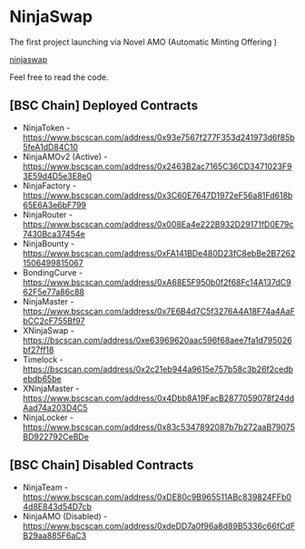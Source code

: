 # NinjaSwap 

The first project launching via Novel AMO (Automatic Minting Offering )


[ninjaswap](https://ninjaswap.app)


Feel free to read the code.

## [BSC Chain] Deployed Contracts


- NinjaToken - https://www.bscscan.com/address/0x93e7567f277F353d241973d6f85b5feA1dD84C10
- NinjaAMOv2 (Active) - https://www.bscscan.com/address/0x2463B2ac7165C36CD3471023F93E59d4D5e3E8e0
- NinjaFactory - https://www.bscscan.com/address/0x3C60E7647D1972eF56a81Fd618b65E6A3e6bF799
- NinjaRouter - https://www.bscscan.com/address/0x008Ea4e222B932D29171fD0E79c7430Bca37454e
- NinjaBounty - https://www.bscscan.com/address/0xFA141BDe480D23fC8ebBe2B72621506499815067
- BondingCurve - https://www.bscscan.com/address/0xA68E5F950b0f2f68Fc14A137dC962F5e77a86c88
- NinjaMaster - https://www.bscscan.com/address/0x7E6B4d7C5f3276A4A18F74a4AaFbCC2cF755Bf97
- XNinjaSwap - https://bscscan.com/address/0xe63969620aac596f68aee7fa1d795026bf27ff18
- Timelock - https://bscscan.com/address/0x2c21eb944a9615e757b58c3b26f2cedbebdb65be
- XNinjaMaster - https://www.bscscan.com/address/0x4Dbb8A19FacB2877059078f24ddAad74a203D4C5
- NinjaLocker - https://www.bscscan.com/address/0x83c5347892087b7b272aaB79075BD922792CeBDe


## [BSC Chain] Disabled Contracts

- NinjaTeam - https://www.bscscan.com/address/0xDE80c9B965511ABc839824FFb04d8E843d54D7cb
- NinjaAMO (Disabled) - https://www.bscscan.com/address/0xdeDD7a0f96a8d89B5336c66fCdFB29aa885F6aC3
